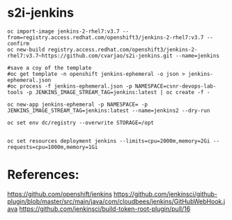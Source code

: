 # s2i-jenkins

```
oc import-image jenkins-2-rhel7:v3.7 --from=registry.access.redhat.com/openshift3/jenkins-2-rhel7:v3.7 --confirm
oc new-build registry.access.redhat.com/openshift3/jenkins-2-rhel7:v3.7~https://github.com/cvarjao/s2i-jenkins.git --name=jenkins

#save a coy of the template
#oc get template -n openshift jenkins-ephemeral -o json > jenkins-ephemeral.json
#oc process -f jenkins-ephemeral.json -p NAMESPACE=csnr-devops-lab-tools -p JENKINS_IMAGE_STREAM_TAG=jenkins:latest | oc create -f -

oc new-app jenkins-ephemeral -p NAMESPACE= -p JENKINS_IMAGE_STREAM_TAG=jenkins:latest --name=jenkins2 --dry-run

oc set env dc/registry --overwrite STORAGE=/opt


oc set resources deployment jenkins --limits=cpu=2000m,memory=2Gi --requests=cpu=1000m,memory=1Gi

```



# References:
https://github.com/openshift/jenkins
https://github.com/jenkinsci/github-plugin/blob/master/src/main/java/com/cloudbees/jenkins/GitHubWebHook.java
https://github.com/jenkinsci/build-token-root-plugin/pull/16
